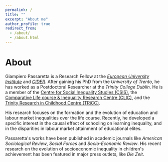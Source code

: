 ```yaml
---
permalink: /
title: ""
excerpt: "About me"
author_profile: true
redirect_from: 
  - /about/
  - /about.html
---
```



About
======

Giampiero Passaretta is a Research Fellow at the _[European University Institute](https://www.eui.eu/en/academic-units/political-and-social-sciences)_ and _[CIDER](https://www.leibniz-bildung.de/en/cider/)_. After gaining his PhD from the _University of Trento_, he has worked as a Postdoctoral Researcher at the _Trinity College Dublin_. He is a member of the [Centre for Social Inequality Studies (CSIS)](https://r.unitn.it/en/soc/csis), the [Comparative Life course & Inequality Research Centre (CLIC)](https://www.eui.eu/Projects/CLIC), and the [Trinity Research in Childhood Centre (TRiCC)](https://www.tcd.ie/tricc/).

His research focuses on the formation and the evolution of education and labour market inequalities over the life course. Recently, he developed a specific interest in the causal effect of schooling on learning inequality, and in the disparities in labour market attainment of educational elites.  


Passaretta's works have been published in academic journals like _American Sociological Review_, _Social Forces_ and _Socio-Economic Review_. His recent research on the evolution of socioeconomic inequality in children's achievement has been featured in major press outlets, like _Die Zeit_. 

